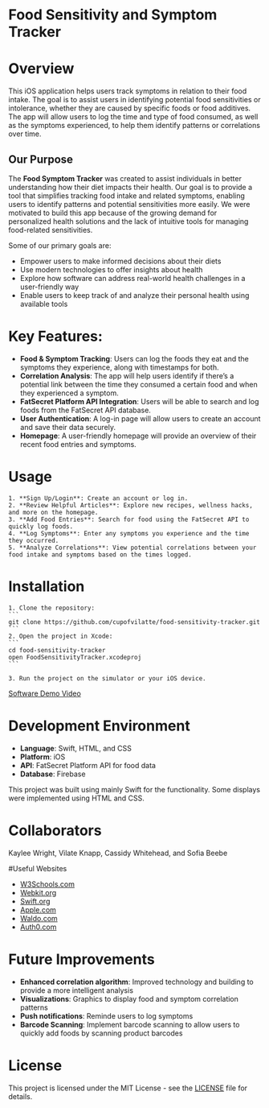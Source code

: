 # Food Sensitivity and Symptom Tracker

# Overview
This iOS application helps users track symptoms in relation to their food intake. The goal is to assist users in identifying potential food sensitivities or intolerance, whether they are caused by specific foods or food additives. The app will allow users to log the time and type of food consumed, as well as the symptoms experienced, to help them identify patterns or correlations over time.

## Our Purpose  
The **Food Symptom Tracker** was created to assist individuals in better understanding how their diet impacts their health. Our goal is to provide a tool that simplifies tracking food intake and related symptoms, enabling users to identify patterns and potential sensitivities more easily. We were motivated to build this app because of the growing demand for personalized health solutions and the lack of intuitive tools for managing food-related sensitivities.

Some of our primary goals are:
 - Empower users to make informed decisions about their diets
 - Use modern technologies to offer insights about health  
 - Explore how software can address real-world health challenges in a user-friendly way
 - Enable users to keep track of and analyze their personal health using available tools

# Key Features:
- **Food & Symptom Tracking**: Users can log the foods they eat and the symptoms they experience, along with timestamps for both.
- **Correlation Analysis**: The app will help users identify if there’s a potential link between the time they consumed a certain food and when they experienced a symptom.
- **FatSecret Platform API Integration**: Users will be able to search and log foods from the FatSecret API database.
- **User Authentication**: A log-in page will allow users to create an account and save their data securely.
- **Homepage**: A user-friendly homepage will provide an overview of their recent food entries and symptoms.

# Usage
    1. **Sign Up/Login**: Create an account or log in.
    2. **Review Helpful Articles**: Explore new recipes, wellness hacks, and more on the homepage.
    3. **Add Food Entries**: Search for food using the FatSecret API to quickly log foods.
    4. **Log Symptoms**: Enter any symptoms you experience and the time they occurred.
    5. **Analyze Correlations**: View potential correlations between your food intake and symptoms based on the times logged.

# Installation
    1. Clone the repository:
    ```
    git clone https://github.com/cupofvilatte/food-sensitivity-tracker.git
    ```
    2. Open the project in Xcode:
    ```
    cd food-sensitivity-tracker
    open FoodSensitivityTracker.xcodeproj
    ```

    3. Run the project on the simulator or your iOS device.

[Software Demo Video](https://youtu.be/OEz7xT2lSaM)

# Development Environment
- **Language**: Swift, HTML, and CSS
- **Platform**: iOS
- **API**: FatSecret Platform API for food data
- **Database**: Firebase

This project was built using mainly Swift for the functionality. Some displays were implemented using HTML and CSS.

# Collaborators

Kaylee Wright, Vilate Knapp, Cassidy Whitehead, and Sofia Beebe

#Useful Websites
* [W3Schools.com](https://www.w3schools.com/html/default.asp)
* [Webkit.org](https://webkit.org)
* [Swift.org](https://www.swift.org)
* [Apple.com](https://developer.apple.com/xcode/)
* [Waldo.com](https://www.waldo.com/blog/swift-struct)
* [Auth0.com](https://auth0.com/blog/get-started-ios-authentication-swift-uikit/)

# Future Improvements
- **Enhanced correlation algorithm**: Improved technology and building to provide a more intelligent analysis
- **Visualizations**: Graphics to display food and symptom correlation patterns
- **Push notifications**: Reminde users to log symptoms
- **Barcode Scanning**: Implement barcode scanning to allow users to quickly add foods by scanning product barcodes

# License
This project is licensed under the MIT License - see the [LICENSE](LICENSE) file for details.
